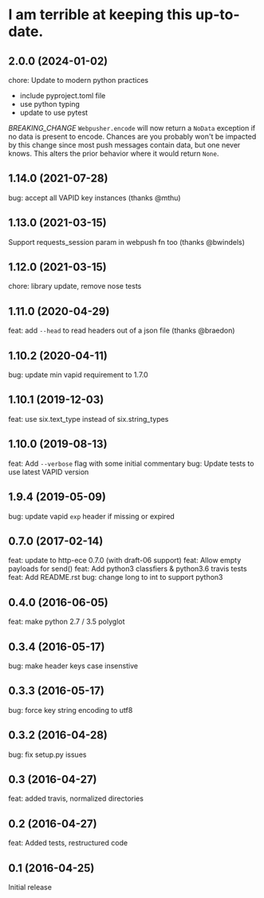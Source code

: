# I am terrible at keeping this up-to-date.

## 2.0.0 (2024-01-02)
chore: Update to modern python practices
* include pyproject.toml file
* use python typing
* update to use pytest

 *BREAKING_CHANGE*
 `Webpusher.encode` will now return a `NoData` exception if no data is present to encode. Chances are
 you probably won't be impacted by this change since most push messages contain data, but one never knows.
 This alters the prior behavior where it would return `None`.

## 1.14.0 (2021-07-28)
bug: accept all VAPID key instances (thanks @mthu)

## 1.13.0 (2021-03-15)
Support requests_session param in webpush fn too (thanks @bwindels)

## 1.12.0 (2021-03-15)
chore: library update, remove nose tests

## 1.11.0 (2020-04-29)
feat: add `--head` to read headers out of a json file (thanks @braedon)

## 1.10.2 (2020-04-11)
bug: update min vapid requirement to 1.7.0

## 1.10.1 (2019-12-03)
feat: use six.text_type instead of six.string_types

## 1.10.0 (2019-08-13)
feat: Add `--verbose` flag with some initial commentary
bug: Update tests to use latest VAPID version

## 1.9.4 (2019-05-09)
bug: update vapid `exp` header if missing or expired

## 0.7.0 (2017-02-14)
feat: update to http-ece 0.7.0 (with draft-06 support)
feat: Allow empty payloads for send()
feat: Add python3 classfiers & python3.6 travis tests
feat: Add README.rst
bug: change long to int to support python3

## 0.4.0 (2016-06-05)
feat: make python 2.7 / 3.5 polyglot

## 0.3.4 (2016-05-17)
bug: make header keys case insenstive

## 0.3.3 (2016-05-17)
bug: force key string encoding to utf8

## 0.3.2 (2016-04-28)
bug: fix setup.py issues

## 0.3 (2016-04-27)
feat: added travis, normalized directories


## 0.2 (2016-04-27)
feat: Added tests, restructured code


## 0.1 (2016-04-25)

Initial release
